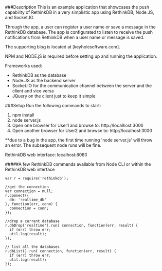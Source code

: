 ###Description
This is an example application that showcases the push capability of RethinkDB in a very simplistic app using RethinkDB, Node.JS, and Socket.IO.

Through the app, a user can register a user name or save a message in the RethinkDB database.  The app is configurated to listen to receive the push notifications from RethinkDB when a user name or message is saved.

The supporting blog is located at [keyholesoftware.com].

NPM and NODE.jS is required before setting up and running the application.

Frameworks used:
<ul>
  <li>RethinkDB as the database</li>
  <li>Node.JS as the backend server</li>
  <li>Socket.IO for the communication channel between the server and the client and vice versa</li>
  <li>JQuery on the client just to keep it simple</li>
</ul>

###Setup
Run the following commands to start:
<ol>
  <li>npm install</li>
  <li>node server.js</li>
  <li>Open one browser for User1 and browse to: http://localhost:3000</li>
  <li>Open another browser for User2 and browse to: http://localhost:3000</li>
</ol>
**due to a bug in the app, the first time running 'node server.js' will throw an error.  The subsequent node runs will be fine.

RethinkDB web interface:
localhost:8080

#####A few RethinkDB commands available from Node CLI or within the RethinkDB web interface
```
var r = require('rethinkdb');

//get the connection
var connection = null;
r.connect({
  db: 'realtime_db'
}, function(err, conn) {
  connection = conn;
});

//drop a current database
r.dbDrop('realtime').run( connection, function(err, result) {
  if (err) throw err;
  util.log(result);
});

// list all the databases
r.dbList().run( connection, function(err, result) {
  if (err) throw err;
  util.log(result);
});
```
